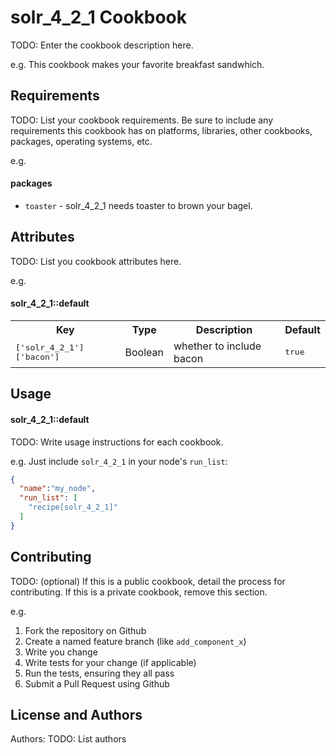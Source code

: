 solr_4_2_1 Cookbook
===================
TODO: Enter the cookbook description here.

e.g.
This cookbook makes your favorite breakfast sandwhich.

Requirements
------------
TODO: List your cookbook requirements. Be sure to include any requirements this cookbook has on platforms, libraries, other cookbooks, packages, operating systems, etc.

e.g.
#### packages
- `toaster` - solr_4_2_1 needs toaster to brown your bagel.

Attributes
----------
TODO: List you cookbook attributes here.

e.g.
#### solr_4_2_1::default
<table>
  <tr>
    <th>Key</th>
    <th>Type</th>
    <th>Description</th>
    <th>Default</th>
  </tr>
  <tr>
    <td><tt>['solr_4_2_1']['bacon']</tt></td>
    <td>Boolean</td>
    <td>whether to include bacon</td>
    <td><tt>true</tt></td>
  </tr>
</table>

Usage
-----
#### solr_4_2_1::default
TODO: Write usage instructions for each cookbook.

e.g.
Just include `solr_4_2_1` in your node's `run_list`:

```json
{
  "name":"my_node",
  "run_list": [
    "recipe[solr_4_2_1]"
  ]
}
```

Contributing
------------
TODO: (optional) If this is a public cookbook, detail the process for contributing. If this is a private cookbook, remove this section.

e.g.
1. Fork the repository on Github
2. Create a named feature branch (like `add_component_x`)
3. Write you change
4. Write tests for your change (if applicable)
5. Run the tests, ensuring they all pass
6. Submit a Pull Request using Github

License and Authors
-------------------
Authors: TODO: List authors
